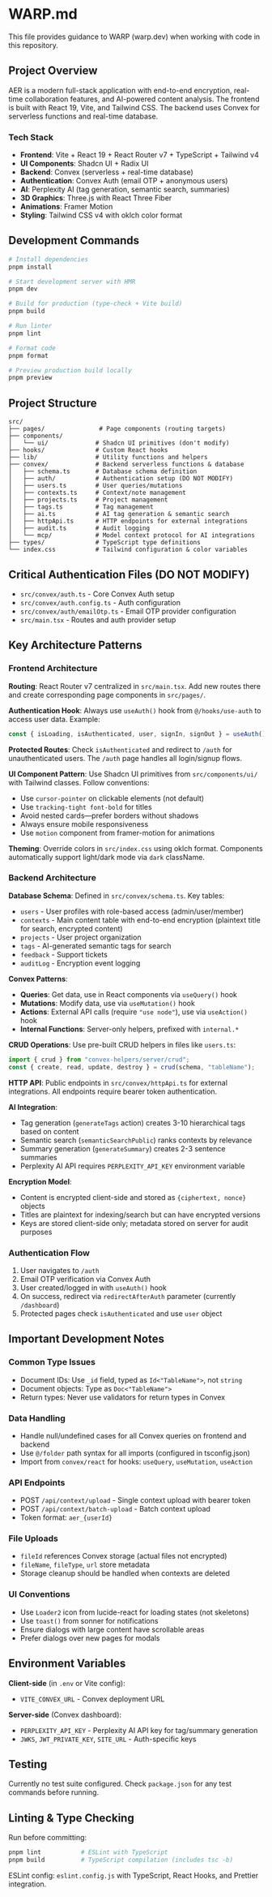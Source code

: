 # WARP.md

This file provides guidance to WARP (warp.dev) when working with code in this repository.

## Project Overview

AER is a modern full-stack application with end-to-end encryption, real-time collaboration features, and AI-powered content analysis. The frontend is built with React 19, Vite, and Tailwind CSS. The backend uses Convex for serverless functions and real-time database.

### Tech Stack
- **Frontend**: Vite + React 19 + React Router v7 + TypeScript + Tailwind v4
- **UI Components**: Shadcn UI + Radix UI
- **Backend**: Convex (serverless + real-time database)
- **Authentication**: Convex Auth (email OTP + anonymous users)
- **AI**: Perplexity AI (tag generation, semantic search, summaries)
- **3D Graphics**: Three.js with React Three Fiber
- **Animations**: Framer Motion
- **Styling**: Tailwind CSS v4 with oklch color format

## Development Commands

```bash
# Install dependencies
pnpm install

# Start development server with HMR
pnpm dev

# Build for production (type-check + Vite build)
pnpm build

# Run linter
pnpm lint

# Format code
pnpm format

# Preview production build locally
pnpm preview
```

## Project Structure

```
src/
├── pages/               # Page components (routing targets)
├── components/
│   └── ui/             # Shadcn UI primitives (don't modify)
├── hooks/              # Custom React hooks
├── lib/                # Utility functions and helpers
├── convex/             # Backend serverless functions & database
│   ├── schema.ts       # Database schema definition
│   ├── auth/           # Authentication setup (DO NOT MODIFY)
│   ├── users.ts        # User queries/mutations
│   ├── contexts.ts     # Context/note management
│   ├── projects.ts     # Project management
│   ├── tags.ts         # Tag management
│   ├── ai.ts           # AI tag generation & semantic search
│   ├── httpApi.ts      # HTTP endpoints for external integrations
│   ├── audit.ts        # Audit logging
│   └── mcp/            # Model context protocol for AI integrations
├── types/              # TypeScript type definitions
└── index.css           # Tailwind configuration & color variables
```

## Critical Authentication Files (DO NOT MODIFY)

- `src/convex/auth.ts` - Core Convex Auth setup
- `src/convex/auth.config.ts` - Auth configuration
- `src/convex/auth/emailOtp.ts` - Email OTP provider configuration
- `src/main.tsx` - Routes and auth provider setup

## Key Architecture Patterns

### Frontend Architecture

**Routing**: React Router v7 centralized in `src/main.tsx`. Add new routes there and create corresponding page components in `src/pages/`.

**Authentication Hook**: Always use `useAuth()` hook from `@/hooks/use-auth` to access user data. Example:
```typescript
const { isLoading, isAuthenticated, user, signIn, signOut } = useAuth();
```

**Protected Routes**: Check `isAuthenticated` and redirect to `/auth` for unauthenticated users. The `/auth` page handles all login/signup flows.

**UI Component Pattern**: Use Shadcn UI primitives from `src/components/ui/` with Tailwind classes. Follow conventions:
- Use `cursor-pointer` on clickable elements (not default)
- Use `tracking-tight font-bold` for titles
- Avoid nested cards—prefer borders without shadows
- Always ensure mobile responsiveness
- Use `motion` component from framer-motion for animations

**Theming**: Override colors in `src/index.css` using oklch format. Components automatically support light/dark mode via `dark` className.

### Backend Architecture

**Database Schema**: Defined in `src/convex/schema.ts`. Key tables:
- `users` - User profiles with role-based access (admin/user/member)
- `contexts` - Main content table with end-to-end encryption (plaintext title for search, encrypted content)
- `projects` - User project organization
- `tags` - AI-generated semantic tags for search
- `feedback` - Support tickets
- `auditLog` - Encryption event logging

**Convex Patterns**:
- **Queries**: Get data, use in React components via `useQuery()` hook
- **Mutations**: Modify data, use via `useMutation()` hook
- **Actions**: External API calls (require `"use node"`), use via `useAction()` hook
- **Internal Functions**: Server-only helpers, prefixed with `internal.*`

**CRUD Operations**: Use pre-built CRUD helpers in files like `users.ts`:
```typescript
import { crud } from "convex-helpers/server/crud";
const { create, read, update, destroy } = crud(schema, "tableName");
```

**HTTP API**: Public endpoints in `src/convex/httpApi.ts` for external integrations. All endpoints require bearer token authentication.

**AI Integration**: 
- Tag generation (`generateTags` action) creates 3-10 hierarchical tags based on content
- Semantic search (`semanticSearchPublic`) ranks contexts by relevance
- Summary generation (`generateSummary`) creates 2-3 sentence summaries
- Perplexity AI API requires `PERPLEXITY_API_KEY` environment variable

**Encryption Model**: 
- Content is encrypted client-side and stored as `{ciphertext, nonce}` objects
- Titles are plaintext for indexing/search but can have encrypted versions
- Keys are stored client-side only; metadata stored on server for audit purposes

### Authentication Flow

1. User navigates to `/auth`
2. Email OTP verification via Convex Auth
3. User created/logged in with `useAuth()` hook
4. On success, redirect via `redirectAfterAuth` parameter (currently `/dashboard`)
5. Protected pages check `isAuthenticated` and use `user` object

## Important Development Notes

### Common Type Issues
- Document IDs: Use `_id` field, typed as `Id<"TableName">`, not `string`
- Document objects: Type as `Doc<"TableName">`
- Return types: Never use validators for return types in Convex

### Data Handling
- Handle null/undefined cases for all Convex queries on frontend and backend
- Use `@/folder` path syntax for all imports (configured in tsconfig.json)
- Import from `convex/react` for hooks: `useQuery`, `useMutation`, `useAction`

### API Endpoints
- POST `/api/context/upload` - Single context upload with bearer token
- POST `/api/context/batch-upload` - Batch context upload
- Token format: `aer_{userId}`

### File Uploads
- `fileId` references Convex storage (actual files not encrypted)
- `fileName`, `fileType`, `url` store metadata
- Storage cleanup should be handled when contexts are deleted

### UI Conventions
- Use `Loader2` icon from lucide-react for loading states (not skeletons)
- Use `toast()` from sonner for notifications
- Ensure dialogs with large content have scrollable areas
- Prefer dialogs over new pages for modals

## Environment Variables

**Client-side** (in `.env` or Vite config):
- `VITE_CONVEX_URL` - Convex deployment URL

**Server-side** (Convex dashboard):
- `PERPLEXITY_API_KEY` - Perplexity AI API key for tag/summary generation
- `JWKS`, `JWT_PRIVATE_KEY`, `SITE_URL` - Auth-specific keys

## Testing

Currently no test suite configured. Check `package.json` for any test commands before running.

## Linting & Type Checking

Run before committing:
```bash
pnpm lint           # ESLint with TypeScript
pnpm build          # TypeScript compilation (includes tsc -b)
```

ESLint config: `eslint.config.js` with TypeScript, React Hooks, and Prettier integration.
